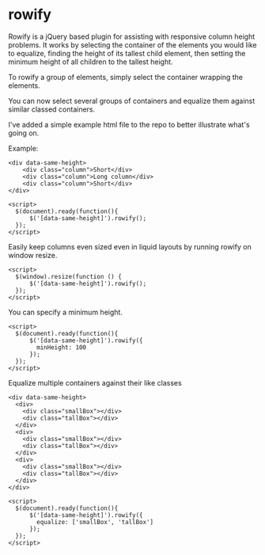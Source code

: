 rowify
======

Rowify is a jQuery based plugin for assisting with responsive column height problems. It works by selecting the container of the elements you would like to equalize, finding the height of its tallest child element, then setting the minimum height of all children to the tallest height. 

To rowify a group of elements, simply select the container wrapping the elements.

You can now select several groups of containers and equalize them against similar classed containers.

I've added a simple example html file to the repo to better illustrate what's going on.

Example:
```
<div data-same-height>
    <div class="column">Short</div>
    <div class="column">Long column</div>
    <div class="column">Short</div>
</div>

<script>
  $(document).ready(function(){
      $('[data-same-height]').rowify();
  });
</script>
```


Easily keep columns even sized even in liquid layouts by running rowify on window resize.
```
<script>
  $(window).resize(function () {
      $('[data-same-height]').rowify();
  });
</script>
```

You can specify a minimum height.
```
<script>
  $(document).ready(function(){
      $('[data-same-height]').rowify({
        minHeight: 100
      });
  });
</script>
```

Equalize multiple containers against their like classes
```
<div data-same-height>
  <div>
    <div class="smallBox"></div>
    <div class="tallBox"></div>
  </div>
  <div>
    <div class="smallBox"></div>
    <div class="tallBox"></div>
  </div>
  <div>
    <div class="smallBox"></div>
    <div class="tallBox"></div>
  </div>
</div>

<script>
  $(document).ready(function(){
      $('[data-same-height]').rowify({
        equalize: ['smallBox', 'tallBox']
      });
  });
</script>
```